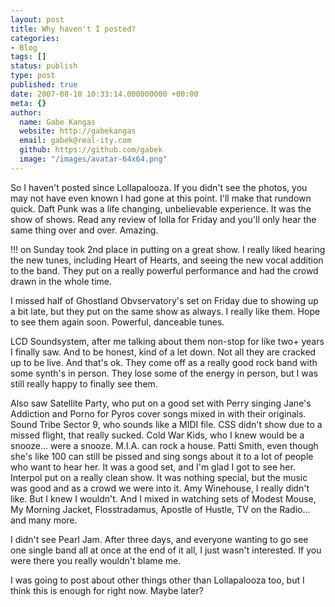 ```yaml
---
layout: post
title: Why haven't I posted?
categories:
- Blog
tags: []
status: publish
type: post
published: true
date: 2007-08-10 10:33:14.000000000 +00:00
meta: {}
author:
  name: Gabe Kangas
  website: http://gabekangas
  email: gabek@real-ity.com
  github: https://github.com/gabek
  image: "/images/avatar-64x64.png"
---
```

So I haven\'t posted since Lollapalooza. If you didn\'t see the photos, you may not have even known I had gone at this point. I\'ll make that rundown quick. Daft Punk was a life changing, unbelievable experience.  It was the show of shows. Read any review of lolla for Friday and you\'ll only hear the same thing over and over. Amazing.

!!! on Sunday took 2nd place in putting on a great show. I really liked hearing the new tunes, including Heart of Hearts, and seeing the new vocal addition to the band. They put on a really powerful performance and had the crowd drawn in the whole time.

I missed half of Ghostland Obvservatory\'s set on Friday due to showing up a bit late, but they put on the same show as always. I really like them. Hope to see them again soon. Powerful, danceable tunes.

LCD Soundsystem, after me talking about them non-stop for like two+ years I finally saw. And to be honest, kind of a let down. Not all they are cracked up to be live. And that\'s ok. They come off as a really good rock band with some synth\'s in person. They lose some of the energy in person, but I was still really happy to finally see them.

Also saw Satellite Party, who put on a good set with Perry singing Jane\'s Addiction and Porno for Pyros cover songs mixed in with their originals. Sound Tribe Sector 9, who sounds like a MIDI file. CSS didn\'t show due to a missed flight, that really sucked. Cold War Kids, who I knew would be a snooze\... were a snooze. M.I.A. can rock a house.  Patti Smith, even though she\'s like 100 can still be pissed and sing songs about it to a lot of people who want to hear her. It was a good set, and I\'m glad I got to see her. Interpol put on a really clean show. It was nothing special, but the music was good and as a crowd we were into it. Amy Winehouse, I really didn\'t like. But I knew I wouldn\'t. And I mixed in watching sets of Modest Mouse,
My Morning Jacket, Flosstradamus, Apostle of Hustle, TV on the Radio\... and many more.

I didn\'t see Pearl Jam. After three days, and everyone wanting to go see one single band all at once at the end of it all, I just wasn\'t interested. If you were there you really wouldn\'t blame me.

I was going to post about other things other than Lollapalooza too, but I think this is enough for right now. Maybe later?

